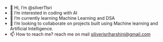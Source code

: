- 👋 Hi, I’m @silver11sri
- 👀 I’m interested in coding with AI
- 🌱 I’m currently learning Machine Learning and DSA
- 💞️ I’m looking to collaborate on projects built using Machine learning and Artificial Intelligence.
- 📫 How to reach me? reach me on mail siliverisriharshini@gmail.com

<!---
silver11sri/silver11sri is a ✨ special ✨ repository because its `README.md` (this file) appears on your GitHub profile.
You can click the Preview link to take a look at your changes.
--->
